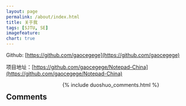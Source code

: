 ```yaml
---
layout: page
permalink: /about/index.html
title: 关于我
tags: [SJTU, SE]
imagefeature: 
chart: true
---
```


Github: [https://github.com/gaocegege](https://github.com/gaocegege)

项目地址：[https://github.com/gaocegege/Notepad-China](https://github.com/gaocegege/Notepad-China)
        
<div class="cf"></div>

<section class="summer-disqus row">
<div class="small-12 columns">
<h1 class="summer-comments-header">Comments</h1>
<div id="disqus_thread"></div>
{% include duoshuo_comments.html %}
</div>
</section>